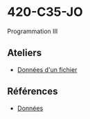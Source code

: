 # 420-C35-JO

Programmation III

## Ateliers

- [Données d'un fichier](Documents/ATE1.md)

## Références

- [Données](Documents/Data.md)
